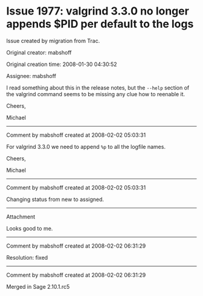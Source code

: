 # Issue 1977: valgrind 3.3.0 no longer appends $PID per default to the logs

Issue created by migration from Trac.

Original creator: mabshoff

Original creation time: 2008-01-30 04:30:52

Assignee: mabshoff

I read something about this in the release notes, but the `--help` section of the valgrind command seems to be missing any clue how to reenable it.

Cheers,

Michael


---

Comment by mabshoff created at 2008-02-02 05:03:31

For valgrind 3.3.0 we need to append `%p` to all the logfile names.

Cheers,

Michael


---

Comment by mabshoff created at 2008-02-02 05:03:31

Changing status from new to assigned.


---

Attachment

Looks good to me.


---

Comment by mabshoff created at 2008-02-02 06:31:29

Resolution: fixed


---

Comment by mabshoff created at 2008-02-02 06:31:29

Merged in Sage 2.10.1.rc5
